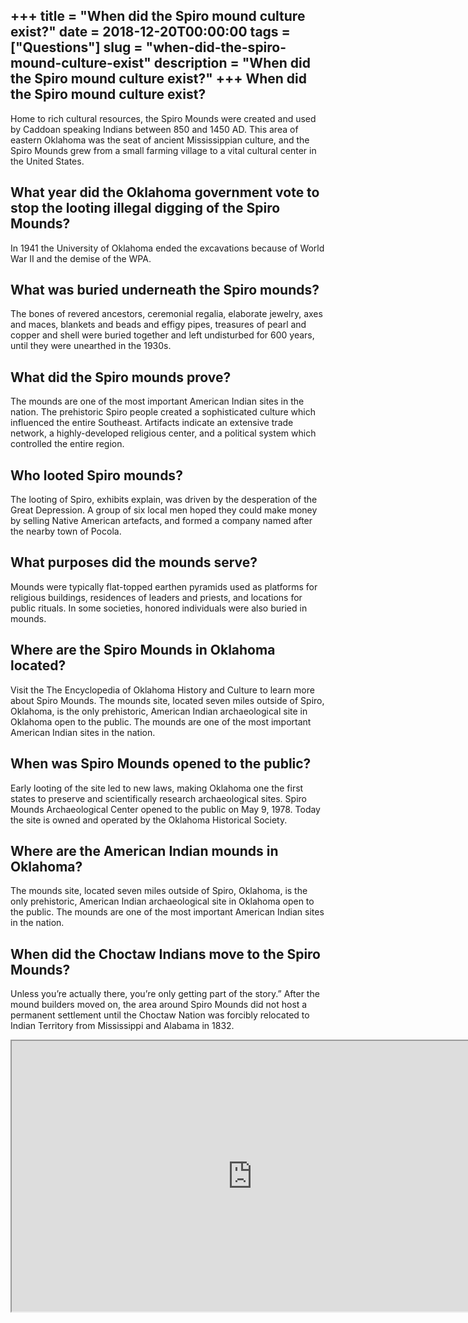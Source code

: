 +++
title = "When did the Spiro mound culture exist?"
date = 2018-12-20T00:00:00
tags = ["Questions"]
slug = "when-did-the-spiro-mound-culture-exist"
description = "When did the Spiro mound culture exist?"
+++
When did the Spiro mound culture exist?
---------------------------------------

Home to rich cultural resources, the Spiro Mounds were created and used by Caddoan speaking Indians between 850 and 1450 AD. This area of eastern Oklahoma was the seat of ancient Mississippian culture, and the Spiro Mounds grew from a small farming village to a vital cultural center in the United States.

What year did the Oklahoma government vote to stop the looting illegal digging of the Spiro Mounds?
---------------------------------------------------------------------------------------------------

In 1941 the University of Oklahoma ended the excavations because of World War II and the demise of the WPA.

What was buried underneath the Spiro mounds?
--------------------------------------------

The bones of revered ancestors, ceremonial regalia, elaborate jewelry, axes and maces, blankets and beads and effigy pipes, treasures of pearl and copper and shell were buried together and left undisturbed for 600 years, until they were unearthed in the 1930s.

What did the Spiro mounds prove?
--------------------------------

The mounds are one of the most important American Indian sites in the nation. The prehistoric Spiro people created a sophisticated culture which influenced the entire Southeast. Artifacts indicate an extensive trade network, a highly-developed religious center, and a political system which controlled the entire region.

Who looted Spiro mounds?
------------------------

The looting of Spiro, exhibits explain, was driven by the desperation of the Great Depression. A group of six local men hoped they could make money by selling Native American artefacts, and formed a company named after the nearby town of Pocola.

What purposes did the mounds serve?
-----------------------------------

Mounds were typically flat-topped earthen pyramids used as platforms for religious buildings, residences of leaders and priests, and locations for public rituals. In some societies, honored individuals were also buried in mounds.

Where are the Spiro Mounds in Oklahoma located?
-----------------------------------------------

Visit the The Encyclopedia of Oklahoma History and Culture to learn more about Spiro Mounds. The mounds site, located seven miles outside of Spiro, Oklahoma, is the only prehistoric, American Indian archaeological site in Oklahoma open to the public. The mounds are one of the most important American Indian sites in the nation.

When was Spiro Mounds opened to the public?
-------------------------------------------

Early looting of the site led to new laws, making Oklahoma one the first states to preserve and scientifically research archaeological sites. Spiro Mounds Archaeological Center opened to the public on May 9, 1978. Today the site is owned and operated by the Oklahoma Historical Society.

Where are the American Indian mounds in Oklahoma?
-------------------------------------------------

The mounds site, located seven miles outside of Spiro, Oklahoma, is the only prehistoric, American Indian archaeological site in Oklahoma open to the public. The mounds are one of the most important American Indian sites in the nation.

When did the Choctaw Indians move to the Spiro Mounds?
------------------------------------------------------

Unless you’re actually there, you’re only getting part of the story.” After the mound builders moved on, the area around Spiro Mounds did not host a permanent settlement until the Choctaw Nation was forcibly relocated to Indian Territory from Mississippi and Alabama in 1832.

<iframe allow="accelerometer; autoplay; clipboard-write; encrypted-media; gyroscope; picture-in-picture" allowfullscreen="" class="__youtube_prefs__  epyt-is-override  no-lazyload" data-no-lazy="1" data-origheight="433" data-origwidth="770" data-skipgform_ajax_framebjll="" height="433" id="_ytid_15840" loading="lazy" src="https://www.youtube.com/embed/TijG48ERbDg?enablejsapi=1&autoplay=0&cc_load_policy=0&cc_lang_pref=&iv_load_policy=1&loop=0&modestbranding=0&rel=1&fs=1&playsinline=0&autohide=2&theme=dark&color=red&controls=1&" title="YouTube player" width="770"></iframe>